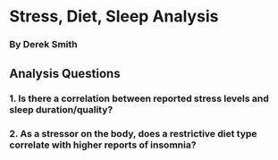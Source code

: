 # Stress, Diet, Sleep Analysis

### By Derek Smith



## Analysis Questions

### 1. Is there a correlation between reported stress levels and sleep duration/quality?

### 2. As a stressor on the body, does a restrictive diet type correlate with higher reports of insomnia?
